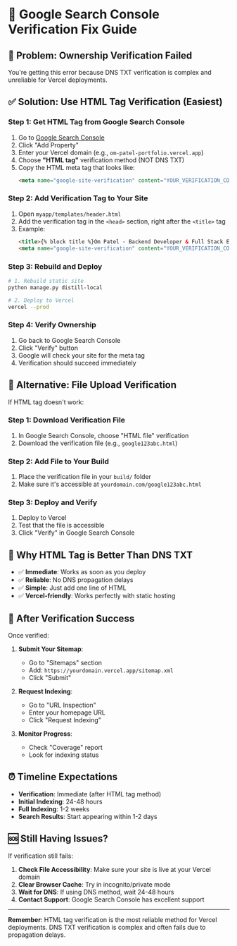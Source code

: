 # 🔧 Google Search Console Verification Fix Guide

## 🚨 **Problem: Ownership Verification Failed**

You're getting this error because DNS TXT verification is complex and unreliable for Vercel deployments.

## ✅ **Solution: Use HTML Tag Verification (Easiest)**

### **Step 1: Get HTML Tag from Google Search Console**
1. Go to [Google Search Console](https://search.google.com/search-console)
2. Click "Add Property" 
3. Enter your Vercel domain (e.g., `om-patel-portfolio.vercel.app`)
4. Choose **"HTML tag"** verification method (NOT DNS TXT)
5. Copy the HTML meta tag that looks like:
   ```html
   <meta name="google-site-verification" content="YOUR_VERIFICATION_CODE" />
   ```

### **Step 2: Add Verification Tag to Your Site**
1. Open `myapp/templates/header.html`
2. Add the verification tag in the `<head>` section, right after the `<title>` tag
3. Example:
   ```html
   <title>{% block title %}Om Patel - Backend Developer & Full Stack Engineer{% endblock %}</title>
   <meta name="google-site-verification" content="YOUR_VERIFICATION_CODE" />
   ```

### **Step 3: Rebuild and Deploy**
```bash
# 1. Rebuild static site
python manage.py distill-local

# 2. Deploy to Vercel
vercel --prod
```

### **Step 4: Verify Ownership**
1. Go back to Google Search Console
2. Click "Verify" button
3. Google will check your site for the meta tag
4. Verification should succeed immediately

## 🔄 **Alternative: File Upload Verification**

If HTML tag doesn't work:

### **Step 1: Download Verification File**
1. In Google Search Console, choose "HTML file" verification
2. Download the verification file (e.g., `google123abc.html`)

### **Step 2: Add File to Your Build**
1. Place the verification file in your `build/` folder
2. Make sure it's accessible at `yourdomain.com/google123abc.html`

### **Step 3: Deploy and Verify**
1. Deploy to Vercel
2. Test that the file is accessible
3. Click "Verify" in Google Search Console

## 🎯 **Why HTML Tag is Better Than DNS TXT**

- ✅ **Immediate**: Works as soon as you deploy
- ✅ **Reliable**: No DNS propagation delays
- ✅ **Simple**: Just add one line of HTML
- ✅ **Vercel-friendly**: Works perfectly with static hosting

## 🚀 **After Verification Success**

Once verified:

1. **Submit Your Sitemap**:
   - Go to "Sitemaps" section
   - Add: `https://yourdomain.vercel.app/sitemap.xml`
   - Click "Submit"

2. **Request Indexing**:
   - Go to "URL Inspection"
   - Enter your homepage URL
   - Click "Request Indexing"

3. **Monitor Progress**:
   - Check "Coverage" report
   - Look for indexing status

## ⏰ **Timeline Expectations**

- **Verification**: Immediate (after HTML tag method)
- **Initial Indexing**: 24-48 hours
- **Full Indexing**: 1-2 weeks
- **Search Results**: Start appearing within 1-2 days

## 🆘 **Still Having Issues?**

If verification still fails:

1. **Check File Accessibility**: Make sure your site is live at your Vercel domain
2. **Clear Browser Cache**: Try in incognito/private mode
3. **Wait for DNS**: If using DNS method, wait 24-48 hours
4. **Contact Support**: Google Search Console has excellent support

---

**Remember**: HTML tag verification is the most reliable method for Vercel deployments. DNS TXT verification is complex and often fails due to propagation delays.
